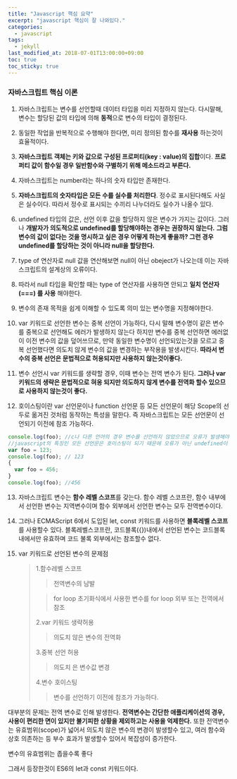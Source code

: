 ```yaml
---
title: "Javascript 핵심 요약"
excerpt: "javascript 핵심이 잘 나와있다."
categories:
  - javascript
tags:
  - jekyll
last_modified_at: 2018-07-01T13:00:00+09:00
toc: true
toc_sticky: true
---
```


### 자바스크립트 핵심 이론

1. 자바스크립트는 변수를 선언할때 데이터 타입을 미리 지정하지 않는다. 다시말해, 변수는 할당된 값의 타입에 의해 **동적**으로 변수의 타입이 결정된다.

2. 동일한 작업을 반복적으로 수행해야 한다면, 미리 정의된 함수를 **재사용** 하는것이 효율적이다.

3. **자바스크립트 객체는 키와 값으로 구성된 프로퍼티(key : value)의 집합**이다. **프로퍼티 값이 함수일 경우 일반함수와 구별하기 위해 메소드라고 부른다.**

4. 자바스크립트는 number라는 하나의 숫자 타입만 존재한다.

5. **자바스크립트의 숫자타입은 모든 수를 실수를 처리한다**. 정수로 표시된다해도 사실은 실수이다. 따라서 정수로 표시되는 수끼리 나누더라도 실수가 나올수 있다.

6. undefined 타입의 값은, 선언 이후 값을 할당하지 않은 변수가 가지는 값이다. 그러나 **개발자가 의도적으로 undefined를 할당해야하는 경우는 권장하지 않는다.** **그럼 변수의 값이 없다는 것을 명시하고 싶은 경우 어떻게 하는게 좋을까? 그런 경우 undefined를 할당하는 것이 아니라 null을 할당한다.**

7. type of 연산자로 null 값을 연산해보면 null이 아닌 obeject가 나오는데 이는 자바스크립트의 설계상의 오류이다.

8. 따라서 null 타입을 확인할 때는 type of 연산자를 사용하면 안되고 **일치 연산자(===) 를 사용** 해야한다.

9. 변수의 존재 목적을 쉽게 이해할 수 있도록 의미 있는 변수명을 지정해야한다.

10. var 키워드로 선언한 변수는 중복 선언이 가능하다, 다시 말해 변수명이 같은 변수를 중복으로 선언해도 에러가 발생하지 않는다
    하지만 변수를 중복 선언하면 에러없이 이전 변수의 값을 덮어쓰므로, 만약 동일한 변수명이 선언되있는것을 모르고 중복 선언했다면 의도치 않게 변수의 값을 변경하는 부작용을 발생시킨다. **따라서 변수의 중복 선언은 문법적으로 허용되지만 사용하지 않는것이좋다.**

11. 변수 선언시 var 키워드를 생략할 경우, 이때 변수는 전역 변수가 된다. **그러나 var 키워드의 생략은 문법적으로 혀옹 되지만 의도하지 않게 변수를 전역화 할수 있으므로 사용하지 않는것이 좋다.**

12. 호이스팅이란 var 선언문이나 function 선언문 등 모든 선언문이 해당 Scope의 선두로 옮겨진 것처럼 동작하는 특성을 말한다.
    즉 자바스크립트는 모든 선언문이 선언되기 이전에 참조 가능하다.

```javascript
console.log(foo); //c나 다른 언어의 경우 변수를 선언하지 않았으므로 오류가 발생해야 정상이지만 javascript에서는 undefined
//javascript의 특징인 모든 선언문은 호이스팅이 되기 때문에 오류가 아닌 undefined이 정의되는것이다.
var foo = 123;
console.log(foo); // 123
{
  var foo = 456;
}
console.log(foo); //456
```

13. 자바스크립트 변수는 **함수 레벨 스코프**를 갖는다. 함수 레벨 스코프란, 함수 내부에서 선언한 변수는 지역변수이며 함수 외부에서 선언한 변수는 모두 전역변수이다.

14. 그러나 ECMAScript 6에서 도입된 let, const 키워드를 사용하면 **블록레벨 스코프**를 사용할수 있다. 블록레벨스코프란, 코드블록({})내에서 선언된 변수는 코드블록 내에서만 유효하며 코드 불록 외부에서는 참조할수 없다.

15. var 키워드로 선언된 변수의 문제점

    > 1.함수레벨 스코프
    >
    > > 전역변수의 남발
    >
    > > for loop 초기화식에서 사용한 변수를 for loop 외부 또는 전역에서 참조
    >
    > 2.var 키워드 생략허용
    >
    > > 의도치 않은 변수의 전역화
    >
    > 3.중복 선언 허용
    >
    > > 의도치 은 변수값 변경
    >
    > 4.변수 호이스팅
    >
    > > 변수를 선언하기 이전에 참조가 가능하다.

대부분의 문제는 전역 변수로 인해 발생한다. **전역변수는 간단한 애플리케이션의 경우, 사용이 편리한 면이 있지만 불기피한 상황을 제외하고는 사용을 억제한다.** 또한 전역변수는 유효범위(scope)가 넓어서 의도치 않은 변수의 변경이 발생할수 있고, 여러 함수와 상호 의존하는 등 부수 효과가 발생할수 있어서 복잡성이 증가한다.

변수의 유효범위는 좁을수록 좋다

그래서 등장한것이 ES6의 let과 const 키워드이다.
